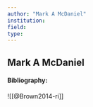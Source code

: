 ```yaml
---
author: "Mark A McDaniel"
institution:
field:
type:
---
```


## Mark A McDaniel
#### Bibliography:

![[@Brown2014-ri]]
